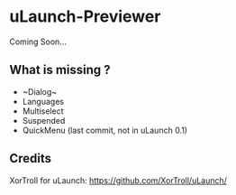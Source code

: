 # uLaunch-Previewer

Coming Soon...

## What is missing ?

 - ~Dialog~
 - Languages
 - Multiselect
 - Suspended
 - QuickMenu (last commit, not in uLaunch 0.1)

## Credits

XorTroll for uLaunch: https://github.com/XorTroll/uLaunch/
